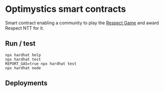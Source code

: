 # Optimystics smart contracts
Smart contract enabling a community to play the [Respect Game](https://optimismfractal.com/details) and award Respect NTT for it.

## Run / test
```shell
npx hardhat help
npx hardhat test
REPORT_GAS=true npx hardhat test
npx hardhat node
```

## Deployments
<!-- * Optimistic Goerli (proxy): [0x04EC7075Fe0fF7A1592fF6084B32C830768db3eF](https://goerli-optimism.etherscan.io/address/0x04ec7075fe0ff7a1592ff6084b32c830768db3ef) -->


